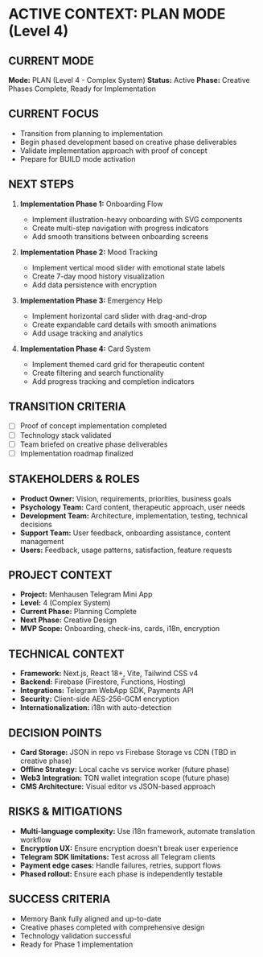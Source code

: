 # ACTIVE CONTEXT: PLAN MODE (Level 4)

## CURRENT MODE
**Mode:** PLAN (Level 4 - Complex System)
**Status:** Active
**Phase:** Creative Phases Complete, Ready for Implementation

## CURRENT FOCUS
- Transition from planning to implementation
- Begin phased development based on creative phase deliverables
- Validate implementation approach with proof of concept
- Prepare for BUILD mode activation

## NEXT STEPS
1. **Implementation Phase 1:** Onboarding Flow
   - Implement illustration-heavy onboarding with SVG components
   - Create multi-step navigation with progress indicators
   - Add smooth transitions between onboarding screens

2. **Implementation Phase 2:** Mood Tracking
   - Implement vertical mood slider with emotional state labels
   - Create 7-day mood history visualization
   - Add data persistence with encryption

3. **Implementation Phase 3:** Emergency Help
   - Implement horizontal card slider with drag-and-drop
   - Create expandable card details with smooth animations
   - Add usage tracking and analytics

4. **Implementation Phase 4:** Card System
   - Implement themed card grid for therapeutic content
   - Create filtering and search functionality
   - Add progress tracking and completion indicators

## TRANSITION CRITERIA
- [ ] Proof of concept implementation completed
- [ ] Technology stack validated
- [ ] Team briefed on creative phase deliverables
- [ ] Implementation roadmap finalized

## STAKEHOLDERS & ROLES
- **Product Owner:** Vision, requirements, priorities, business goals
- **Psychology Team:** Card content, therapeutic approach, user needs
- **Development Team:** Architecture, implementation, testing, technical decisions
- **Support Team:** User feedback, onboarding assistance, content management
- **Users:** Feedback, usage patterns, satisfaction, feature requests

## PROJECT CONTEXT
- **Project:** Menhausen Telegram Mini App
- **Level:** 4 (Complex System)
- **Current Phase:** Planning Complete
- **Next Phase:** Creative Design
- **MVP Scope:** Onboarding, check-ins, cards, i18n, encryption

## TECHNICAL CONTEXT
- **Framework:** Next.js, React 18+, Vite, Tailwind CSS v4
- **Backend:** Firebase (Firestore, Functions, Hosting)
- **Integrations:** Telegram WebApp SDK, Payments API
- **Security:** Client-side AES-256-GCM encryption
- **Internationalization:** i18n with auto-detection

## DECISION POINTS
- **Card Storage:** JSON in repo vs Firebase Storage vs CDN (TBD in creative phase)
- **Offline Strategy:** Local cache vs service worker (future phase)
- **Web3 Integration:** TON wallet integration scope (future phase)
- **CMS Architecture:** Visual editor vs JSON-based approach

## RISKS & MITIGATIONS
- **Multi-language complexity:** Use i18n framework, automate translation workflow
- **Encryption UX:** Ensure encryption doesn't break user experience
- **Telegram SDK limitations:** Test across all Telegram clients
- **Payment edge cases:** Handle failures, retries, support flows
- **Phased rollout:** Ensure each phase is independently testable

## SUCCESS CRITERIA
- Memory Bank fully aligned and up-to-date
- Creative phases completed with comprehensive design
- Technology validation successful
- Ready for Phase 1 implementation

